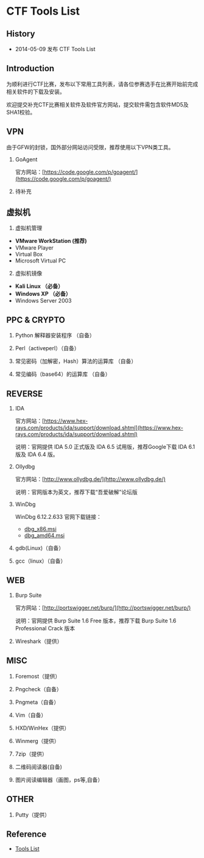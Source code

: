 # CTF Tools List

## History

* 2014-05-09 发布 CTF Tools List

## Introduction

为顺利进行CTF比赛，发布以下常用工具列表，请各位参赛选手在比赛开始前完成相关软件的下载及安装。

欢迎提交补充CTF比赛相关软件及软件官方网站，提交软件需包含软件MD5及SHA1校验。

## VPN

由于GFW的封锁，国外部分网站访问受限，推荐使用以下VPN类工具。

1. GoAgent

    官方网站：[https://code.google.com/p/goagent/](https://code.google.com/p/goagent/)

2. 待补充 

## 虚拟机

1. 虚拟机管理

  - **VMware WorkStation (推荐)**
  - VMware Player
  - Virtual Box
  - Microsoft Virtual PC

2. 虚拟机镜像

  - **Kali Linux （必备）**
  - **Windows XP （必备）**
  - Windows Server 2003  

## PPC & CRYPTO

1. Python 解释器安装程序 （自备）

2. Perl（activeperl）（自备）

3. 常见密码（加解密，Hash）算法的运算库 （自备）

4. 常见编码（base64）的运算库 （自备）

## REVERSE

1. IDA

    官方网站：[https://www.hex-rays.com/products/ida/support/download.shtml](https://www.hex-rays.com/products/ida/support/download.shtml)

    说明：官网提供 IDA 5.0 正式版及 IDA 6.5 试用版，推荐Google下载 IDA 6.1 版及 IDA 6.4 版。

2. Ollydbg

    官方网站：[http://www.ollydbg.de/](http://www.ollydbg.de/)

    说明：官网版本为英文，推荐下载“吾爱破解”论坛版

3. WinDbg

    WinDbg 6.12.2.633 官网下载链接：
    * [dbg_x86.msi](http://download.microsoft.com/download/A/6/A/A6AC035D-DA3F-4F0C-ADA4-37C8E5D34E3D/setup/WinSDKDebuggingTools/dbg_x86.msi)
    * [dbg_amd64.msi](http://download.microsoft.com/download/A/6/A/A6AC035D-DA3F-4F0C-ADA4-37C8E5D34E3D/setup/WinSDKDebuggingTools_amd64/dbg_amd64.msi)

2. gdb(Linux)（自备）

3. gcc（linux）（自备）

## WEB

1. Burp Suite

    官方网站：[http://portswigger.net/burp/](http://portswigger.net/burp/)

    说明：官网提供 Burp Suite 1.6 Free 版本，推荐下载 Burp Suite 1.6 Professional Crack 版本

2. Wireshark（提供）

## MISC

1. Foremost（提供）

2. Pngcheck（自备）

3. Pngmeta（自备）

4. Vim（自备）

5. HXD/WinHex（提供）

6. Winmerg（提供）

7. 7zip（提供）

8. 二维码阅读器(自备)

9. 图片阅读编辑器（画图，ps等,自备）

## OTHER

1. Putty（提供）

## Reference

* [Tools List](http://blue-whale.me/2014/03/tools-list.html)
